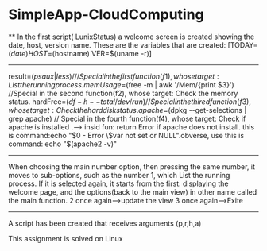 # SimpleApp-CloudComputing
**
In the first script( LunixStatus) a welcome screen is created showing the date, host, version name.
These are the variables that are created:
[TODAY=$(date)
HOST=$(hostname)
VER=$(uname -r)]
****
result=$(ps aux | less) ///Special in the first function(f1), whose target: List the running process.
memUsage=$(free -m | awk '/Mem/{print $3}') //Special in the second function(f2), whose target: Check the memory status.
hardFree=$(df -h --total /dev /run) //Special in the thired function(f3), whose target:  Check the hard disk status.
apache=$(dpkg --get-selections | grep apache) // Special in the fourth function(f4), whose target: Check if apache is installed .--> insid fun: return Error if apache does not install. this is command:echo "$0 - Error \$var not set or NULL".obverse, use this is command:	echo "$(apache2 -v)"
****
When choosing the main number option, then pressing the same number, it moves to sub-options, such as the number 1, which List the running process. If it is selected again, it starts from the first: displaying the welcome page, and the options(back to the main view) in other name called the main function.
2 once again-->update the view
3 once again-->Exite
****
A script has been created that receives arguments (p,r,h,a)






This assignment is solved on Linux
